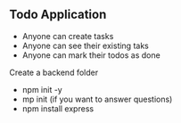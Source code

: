 ## Todo Application

- Anyone can create tasks
- Anyone can see their existing taks
- Anyone can mark their todos as done


Create a backend folder
- npm init -y
- mp init (if you want to answer questions)
- npm install express
